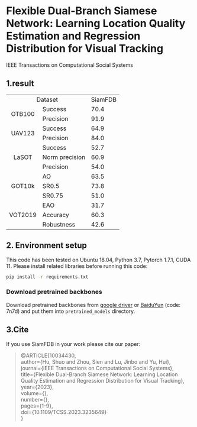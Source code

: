 # Flexible Dual-Branch Siamese Network: Learning Location Quality Estimation and Regression Distribution for Visual Tracking
IEEE Transactions on Computational Social Systems

## 1.result
<table>
    <tr>
        <td colspan="2" align=center> Dataset</td>
        <td align=center>SiamFDB</td>
    </tr>
    <tr>
        <td rowspan="2" align=center>OTB100</td>
        <td>Success</td>
        <td>70.4</td>
    </tr>
    <tr>
        <td>Precision</td>
        <td>91.9</td>
    </tr>
    <tr>
        <td rowspan="2" align=center>UAV123</td>
        <td>Success</td>
        <td>64.9</td>
    </tr>
    <tr>
        <td>Precision</td>
        <td>84.0</td>
    </tr>
    <tr>
        <td rowspan="3" align=center>LaSOT</td>
        <td>Success</td>
        <td>52.7</td>
    </tr>
    <tr>
        <td>Norm precision</td>
        <td>60.9</td>
    </tr>
    <tr>
        <td>Precision</td>
        <td>54.0</td>
    </tr>
    <tr>
        <td rowspan="3" align=center>GOT10k</td>
        <td>AO</td>
        <td>63.5</td>
    </tr>
    <tr>
        <td>SR0.5</td>
        <td>73.8</td>
    </tr>
    <tr>
        <td>SR0.75</td>
        <td>51.0</td>
    </tr>
        <tr>
        <td rowspan="3" align=center>VOT2019</td>
        <td>EAO</td>
        <td>31.7</td>
    </tr>
    <tr>
        <td>Accuracy</td>
        <td>60.3</td>
    </tr>
    <tr>
        <td>Robustness</td>
        <td>42.6</td>
    </tr>
</table>

## 2. Environment setup
This code has been tested on Ubuntu 18.04, Python 3.7, Pytorch 1.7.1, CUDA 11.
Please install related libraries before running this code: 
```bash
pip install -r requirements.txt
```

### Download pretrained backbones
Download pretrained backbones from [google driver](https://drive.google.com/drive/folders/1DuXVWVYIeynAcvt9uxtkuleV6bs6e3T9) or [BaiduYun](https://pan.baidu.com/s/1IfZoxZNynPdY2UJ_--ZG2w) (code: 7n7d) and put them into `pretrained_models` directory.


## 3.Cite
If you use SiamFDB in your work please cite our paper:
> @ARTICLE{10034430,  
  author={Hu, Shuo and Zhou, Sien and Lu, Jinbo and Yu, Hui},  
  journal={IEEE Transactions on Computational Social Systems},  
  title={Flexible Dual-Branch Siamese Network: Learning Location Quality Estimation and Regression Distribution for Visual Tracking},  
  year={2023},  
  volume={},  
  number={},  
  pages={1-9},  
  doi={10.1109/TCSS.2023.3235649}  
}
